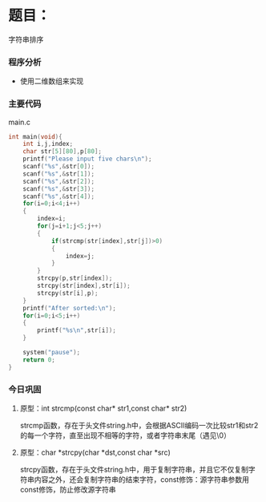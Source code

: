 # 题目：

字符串排序


### 程序分析

- 使用二维数组来实现



### 主要代码

main.c

```c
int main(void){
	int i,j,index;
	char str[5][80],p[80]; 
	printf("Please input five chars\n");
 	scanf("%s",&str[0]);
	scanf("%s",&str[1]);
	scanf("%s",&str[2]);
	scanf("%s",&str[3]);
	scanf("%s",&str[4]);
	for(i=0;i<4;i++)
	{
		index=i;
		for(j=i+1;j<5;j++)
		{
			if(strcmp(str[index],str[j])>0)
			{
				index=j;
			}
		} 
		strcpy(p,str[index]);  
		strcpy(str[index],str[i]);
		strcpy(str[i],p);
	}
	printf("After sorted:\n");
 	for(i=0;i<5;i++)
	{
 		printf("%s\n",str[i]);
	}

	system("pause");
	return 0;
}
```



### 今日巩固

1. 原型：int strcmp(const char* str1,const char* str2)

   strcmp函数，存在于头文件string.h中，会根据ASCII编码一次比较str1和str2的每一个字符，直至出现不相等的字符，或者字符串末尾（遇见\0）

2. 原型：char *strcpy(char *dst,const char *src)

   strcpy函数，存在于头文件string.h中，用于复制字符串，并且它不仅复制字符串内容之外，还会复制字符串的结束字符，const修饰：源字符串参数用const修饰，防止修改源字符串

   



